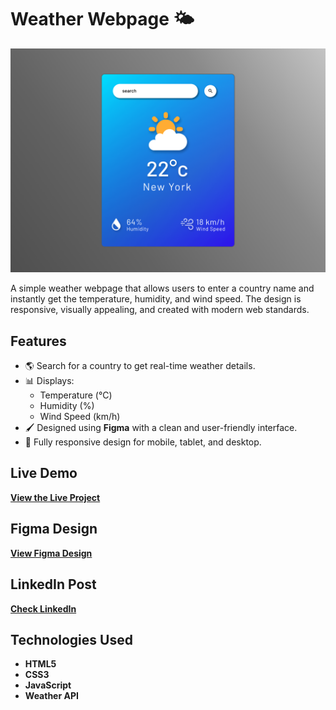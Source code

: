 # Weather Webpage 🌤️  

<p align="center">  
  <img src="image/banner.png" alt="Card Slider Banner" width="800px">  
</p>  

A simple weather webpage that allows users to enter a country name and instantly get the temperature, humidity, and wind speed. The design is responsive, visually appealing, and created with modern web standards.  

## Features  
- 🌎 Search for a country to get real-time weather details.  
- 📊 Displays:  
  - Temperature (°C)  
  - Humidity (%)  
  - Wind Speed (km/h)  
- 🖌️ Designed using **Figma** with a clean and user-friendly interface.  
- 📱 Fully responsive design for mobile, tablet, and desktop.  

## Live Demo  
[**View the Live Project**](https://dark1arrow.github.io/weather-web-page/)  

## Figma Design  
[**View Figma Design**](https://www.figma.com/design/rervNKegOt7yXEDeSnH9UC/java-script-project?node-id=25-43&t=MsM37kkix7ldWsq1-1)  

## LinkedIn Post  
[**Check LinkedIn**](https://www.linkedin.com/in/gouatm-khanna-61ba63262/?utm_source=share&utm_campaign=share_via&utm_content=profile&utm_medium=android_app)
  

## Technologies Used  
- **HTML5**  
- **CSS3**  
- **JavaScript**  
- **Weather API**  

